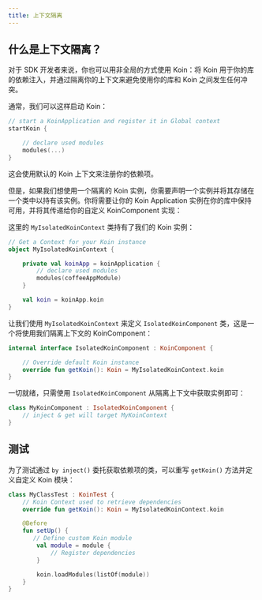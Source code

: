 ```yaml
---
title: 上下文隔离
---
```


## 什么是上下文隔离？

对于 SDK 开发者来说，你也可以用非全局的方式使用 Koin：将 Koin 用于你的库的依赖注入，并通过隔离你的上下文来避免使用你的库和 Koin 之间发生任何冲突。

通常，我们可以这样启动 Koin：

```kotlin
// start a KoinApplication and register it in Global context
startKoin {

    // declare used modules
    modules(...)
}
```

这会使用默认的 Koin 上下文来注册你的依赖项。

但是，如果我们想使用一个隔离的 Koin 实例，你需要声明一个实例并将其存储在一个类中以持有该实例。你将需要让你的 Koin Application 实例在你的库中保持可用，并将其传递给你的自定义 KoinComponent 实现：

这里的 `MyIsolatedKoinContext` 类持有了我们的 Koin 实例：

```kotlin
// Get a Context for your Koin instance
object MyIsolatedKoinContext {

    private val koinApp = koinApplication {
        // declare used modules
        modules(coffeeAppModule)
    }

    val koin = koinApp.koin 
}
```

让我们使用 `MyIsolatedKoinContext` 来定义 `IsolatedKoinComponent` 类，这是一个将使用我们隔离上下文的 KoinComponent：

```kotlin
internal interface IsolatedKoinComponent : KoinComponent {

    // Override default Koin instance
    override fun getKoin(): Koin = MyIsolatedKoinContext.koin
}
```

一切就绪，只需使用 `IsolatedKoinComponent` 从隔离上下文中获取实例即可：

```kotlin
class MyKoinComponent : IsolatedKoinComponent {
    // inject & get will target MyKoinContext
}
```

## 测试

为了测试通过 `by inject()` 委托获取依赖项的类，可以重写 `getKoin()` 方法并定义自定义 Koin 模块：

```kotlin
class MyClassTest : KoinTest {
    // Koin Context used to retrieve dependencies
    override fun getKoin(): Koin = MyIsolatedKoinContext.koin

    @Before
    fun setUp() {
       // Define custom Koin module
        val module = module {
            // Register dependencies
        }

        koin.loadModules(listOf(module))
    }
}
```